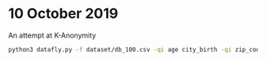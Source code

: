 # 10 October 2019

An attempt at K-Anonymity

```sh
python3 datafly.py -f dataset/db_100.csv -qi age city_birth -qi zip_code -dgh dataset/age_generalization.csv dataset/city_birth_generalization.csv -dgh dataset/zip_code_generalization.csv -k 3 -v -o test.csv
```
